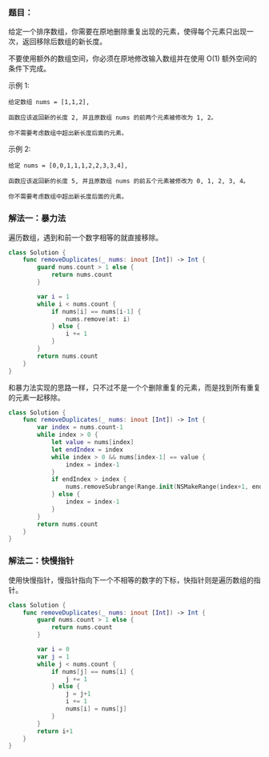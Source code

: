 ### 题目：

给定一个排序数组，你需要在原地删除重复出现的元素，使得每个元素只出现一次，返回移除后数组的新长度。

不要使用额外的数组空间，你必须在原地修改输入数组并在使用 O(1) 额外空间的条件下完成。

示例 1:

```
给定数组 nums = [1,1,2],

函数应该返回新的长度 2, 并且原数组 nums 的前两个元素被修改为 1, 2。

你不需要考虑数组中超出新长度后面的元素。
```

示例 2:

```
给定 nums = [0,0,1,1,1,2,2,3,3,4],

函数应该返回新的长度 5, 并且原数组 nums 的前五个元素被修改为 0, 1, 2, 3, 4。

你不需要考虑数组中超出新长度后面的元素。
```

### 解法一：暴力法

遍历数组，遇到和前一个数字相等的就直接移除。

```swift
class Solution {
    func removeDuplicates(_ nums: inout [Int]) -> Int {
        guard nums.count > 1 else {
            return nums.count
        }

        var i = 1
        while i < nums.count {
            if nums[i] == nums[i-1] {
                nums.remove(at: i)
            } else {
                i += 1
            }
        }
        return nums.count
    }
}
```

和暴力法实现的思路一样，只不过不是一个个删除重复的元素，而是找到所有重复的元素一起移除。

```swift
class Solution {
    func removeDuplicates(_ nums: inout [Int]) -> Int {
        var index = nums.count-1
        while index > 0 {
            let value = nums[index]
            let endIndex = index
            while index > 0 && nums[index-1] == value {
                index = index-1
            }
            if endIndex > index {
                nums.removeSubrange(Range.init(NSMakeRange(index+1, endIndex-index))!)
            } else {
                index = index-1
            }
        }
        return nums.count
    }
}
```

### 解法二：快慢指针

使用快慢指针，慢指针指向下一个不相等的数字的下标，快指针则是遍历数组的指针。

```swift
class Solution {
    func removeDuplicates(_ nums: inout [Int]) -> Int {
        guard nums.count > 1 else {
            return nums.count
        }

        var i = 0
        var j = 1
        while j < nums.count {
            if nums[j] == nums[i] {
                j += 1
            } else {
                j = j+1
                i += 1
                nums[i] = nums[j]
            }
        }
        return i+1
    }
}
```
